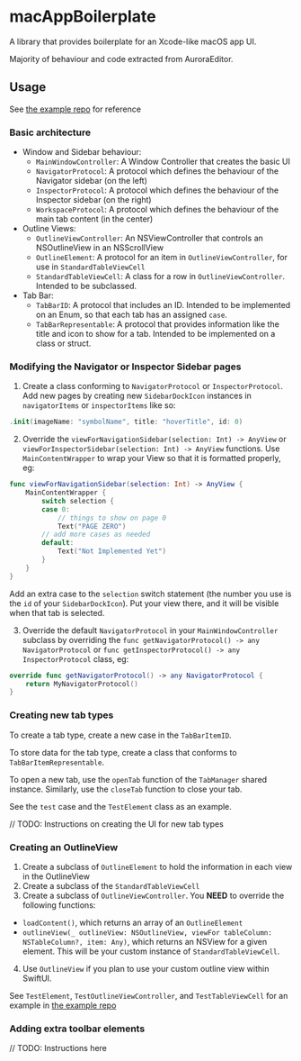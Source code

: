 # macAppBoilerplate
A library that provides boilerplate for an Xcode-like macOS app UI.

Majority of behaviour and code extracted from AuroraEditor.

## Usage

See [the example repo](https://github.com/KaiTheRedNinja/minimalMacOSApp.git) for reference

### Basic architecture
- Window and Sidebar behaviour:
  - `MainWindowController`: A Window Controller that creates the basic UI
  - `NavigatorProtocol`: A protocol which defines the behaviour of the Navigator sidebar (on the left)
  - `InspectorProtocol`: A protocol which defines the behaviour of the Inspector sidebar (on the right)
  - `WorkspaceProtocol`: A protocol which defines the behaviour of the main tab content (in the center)
- Outline Views:
  - `OutlineViewController`: An NSViewController that controls an NSOutlineView in an NSScrollView
  - `OutlineElement`: A protocol for an item in `OutlineViewController`, for use in `StandardTableViewCell`
  - `StandardTableViewCell`: A class for a row in `OutlineViewController`. Intended to be subclassed.
- Tab Bar:
  - `TabBarID`: A protocol that includes an ID. Intended to be implemented on an Enum, so that each tab has an assigned `case`.
  - `TabBarRepresentable`: A protocol that provides information like the title and icon to show for a tab. Intended to be implemented on a class or struct.

### Modifying the Navigator or Inspector Sidebar pages
1. Create a class conforming to `NavigatorProtocol` or `InspectorProtocol`. Add new pages
by creating new `SidebarDockIcon` instances in `navigatorItems` or `inspectorItems` like so:

```swift
.init(imageName: "symbolName", title: "hoverTitle", id: 0)
``` 

2. Override the `viewForNavigationSidebar(selection: Int) -> AnyView` or `viewForInspectorSidebar(selection: Int) -> AnyView` functions.
Use `MainContentWrapper` to wrap your View so that it is formatted properly, eg:

```swift
func viewForNavigationSidebar(selection: Int) -> AnyView {
    MainContentWrapper {
        switch selection {
        case 0:
            // things to show on page 0
            Text("PAGE ZERO")
        // add more cases as needed
        default:
            Text("Not Implemented Yet")
        }
    }
}
```

Add an extra case to the `selection` switch statement (the number you use is the `id`
of your `SidebarDockIcon`). Put your view there, and it will be visible when that tab is
selected.

3. Override the default `NavigatorProtocol` in your `MainWindowController` subclass 
by overriding the `func getNavigatorProtocol() -> any NavigatorProtocol` or `func getInspectorProtocol() -> any InspectorProtocol` class, eg:

```swift
override func getNavigatorProtocol() -> any NavigatorProtocol {
    return MyNavigatorProtocol()
}
```

### Creating new tab types
To create a tab type, create a new case in the `TabBarItemID`.

To store data for the tab type, create a class that conforms to `TabBarItemRepresentable`.

To open a new tab, use the `openTab` function of the `TabManager` shared instance. 
Similarly, use the `closeTab` function to close your tab.

See the `test` case and the `TestElement` class as an example.

// TODO: Instructions on creating the UI for new tab types

### Creating an OutlineView
1. Create a subclass of `OutlineElement` to hold the information in each view in the OutlineView
2. Create a subclass of the `StandardTableViewCell`
3. Create a subclass of `OutlineViewController`. You **NEED** to override the following functions:
  - `loadContent()`, which returns an array of an `OutlineElement`
  - `outlineView(_ outlineView: NSOutlineView, viewFor tableColumn: NSTableColumn?, item: Any)`, 
  which returns an NSView for a given element. This will be your custom instance of `StandardTableViewCell`.
4. Use `OutlineView` if you plan to use your custom outline view within SwiftUI.

See `TestElement`, `TestOutlineViewController`, and `TestTableViewCell` 
for an example in [the example repo](https://github.com/KaiTheRedNinja/minimalMacOSApp.git)

### Adding extra toolbar elements
// TODO: Instructions here
